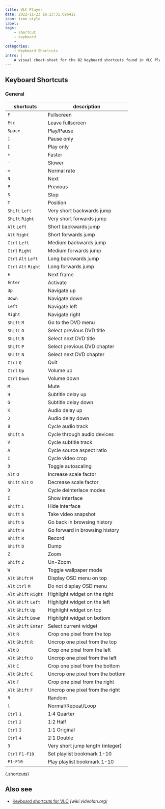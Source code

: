 ```yaml
---
title: VLC Player
date: 2022-11-23 16:23:31.696412
icon: icon-style
label: 
tags: 
    - shortcut
    - keyboard
    - 
categories:
    - Keyboard Shortcuts
intro: |
    A visual cheat-sheet for the 82 keyboard shortcuts found in VLC Player
---
```




Keyboard Shortcuts
------------------



### General

shortcuts | description
---|---
`F`  | Fullscreen
`Esc`  | Leave fullscreen
`Space`  | Play/Pause
`]`  | Pause only
`[`  | Play only
`+`  | Faster
`-`  | Slower
`=`  | Normal rate
`N`  | Next
`P`  | Previous
`S`  | Stop
`T`  | Position
`Shift` `Left`  | Very short backwards jump
`Shift` `Right`  | Very short forwards jump
`Alt` `Left`  | Short backwards jump
`Alt` `Right`  | Short forwards jump
`Ctrl` `Left`  | Medium backwards jump
`Ctrl` `Right`  | Medium forwards jump
`Ctrl` `Alt` `Left`  | Long backwards jump
`Ctrl` `Alt` `Right`  | Long forwards jump
`E`  | Next frame
`Enter`  | Activate
`Up`  | Navigate up
`Down`  | Navigate down
`Left`  | Navigate left
`Right`  | Navigate right
`Shift` `M`  | Go to the DVD menu
`Shift` `O`  | Select previous DVD title
`Shift` `B`  | Select next DVD title
`Shift` `P`  | Select previous DVD chapter
`Shift` `N`  | Select next DVD chapter
`Ctrl` `Q`  | Quit
`Ctrl` `Up`  | Volume up
`Ctrl` `Down`  | Volume down
`M`  | Mute
`H`  | Subtitle delay up
`G`  | Subtitle delay down
`K`  | Audio delay up
`J`  | Audio delay down
`B`  | Cycle audio track
`Shift` `A`  | Cycle through audio devices
`V`  | Cycle subtitle track
`A`  | Cycle source aspect ratio
`C`  | Cycle video crop
`O`  | Toggle autoscaling
`Alt` `O`  | Increase scale factor
`Shift` `Alt` `O`  | Decrease scale factor
`D`  | Cycle deinterlace modes
`I`  | Show interface
`Shift` `I`  | Hide interface
`Shift` `S`  | Take video snapshot
`Shift` `G`  | Go back in browsing history
`Shift` `H`  | Go forward in browsing history
`Shift` `R`  | Record
`Shift` `D`  | Dump
`Z`  | Zoom
`Shift` `Z`  | Un-Zoom
`W`  | Toggle wallpaper mode
`Alt` `Shift` `M`  | Display OSD menu on top
`Alt` `Ctrl` `M`  | Do not display OSD menu
`Alt` `Shift` `Right`  | Highlight widget on the right
`Alt` `Shift` `Left`  | Highlight widget on the left
`Alt` `Shift` `Up`  | Highlight widget on top
`Alt` `Shift` `Down`  | Highlight widget on bottom
`Alt` `Shift` `Enter`  | Select current widget
`Alt` `R`  | Crop one pixel from the top
`Alt` `Shift` `R`  | Uncrop one pixel from the top
`Alt` `D`  | Crop one pixel from the left
`Alt` `Shift` `D`  | Uncrop one pixel from the left
`Alt` `C`  | Crop one pixel from the bottom
`Alt` `Shift` `C`  | Uncrop one pixel from the bottom
`Alt` `F`  | Crop one pixel from the right
`Alt` `Shift` `F`  | Uncrop one pixel from the right
`R`  | Random
`L`  | Normal/Repeat/Loop
`Ctrl` `1`  | 1:4 Quarter
`Ctrl` `2`  | 1:2 Half
`Ctrl` `3`  | 1:1 Original
`Ctrl` `4`  | 2:1 Double
`3`  | Very short jump length (integer)
`Ctrl` `F1-F10`  | Set playlist bookmark 1-10
`F1-F10`  | Play playlist bookmark 1-10
{.shortcuts}




Also see
--------
- [Keyboard shortcuts for VLC](https://wiki.videolan.org/hotkeys_table/) _(wiki.videolan.org)_
